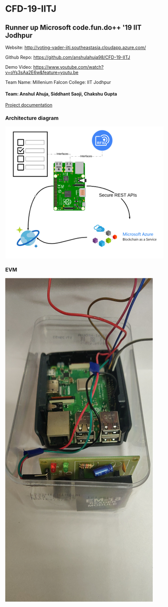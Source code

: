 # CFD-19-IITJ
## Runner up Microsoft code.fun.do++ '19 IIT Jodhpur

Website: http://voting-vader-iitj.southeastasia.cloudapp.azure.com/

Github Repo: https://github.com/anshulahuja98/CFD-19-IITJ

Demo Video: https://www.youtube.com/watch?v=oYs3sAa2E6w&feature=youtu.be

Team Name: Millenium Falcon
College: IIT Jodhpur
#### Team: Anshul Ahuja, Siddhant Saoji, Chakshu Gupta

[Project documentation](https://github.com/anshulahuja98/CFD-19-IITJ/blob/master/Millennium%20Falcon.pdf)

### Architecture diagram
![arch_diagram](https://github.com/anshulahuja98/CFD-19-IITJ/blob/master/arch-diag-white-bg.png)

### EVM
![evm_pic](https://github.com/anshulahuja98/CFD-19-IITJ/blob/master/IMG_20190821_140210.jpg)
